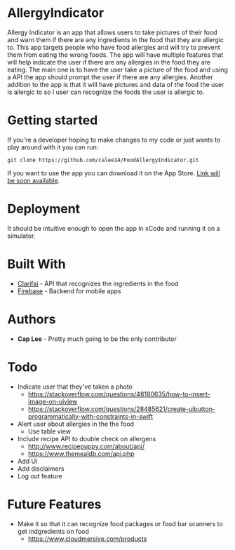 # AllergyIndicator
Allergy Indicator is an app that allows users to take pictures of their food and warn them if there are any ingredients in the food that they are allergic to. This app targets people who have food allergies and will try to prevent them from eating the wrong foods. The app will have multiple features that will help indicate the user if there are any allergies in the food they are eating. The main one is to have the user take a picture of the food and using a API the app should prompt the user if there are any allergies. Another addition to the app is that it will have pictures and data of the food the user is allergic to so I user can recognize the foods the user is allergic to. 

# Getting started
If you're a developer hoping to make changes to my code or just wants to play around with it you can run:
```
git clone https://github.com/calee14/FoodAllergyIndicator.git
```
If you want to use the app you can download it on the App Store. [Link will be soon available]().
# Deployment
It should be intuitive enough to open the app in xCode and running it on a simulator.

# Built With
- [Clarifai](https://clarifai.com) - API that recognizes the ingredients in the food
- [Firebase](https://firebase.google.com) - Backend for mobile apps

# Authors
- **Cap Lee** - Pretty much going to be the only contributor

# Todo
- Indicate user that they've taken a photo
  - https://stackoverflow.com/questions/48180635/how-to-insert-image-on-uiview
  - https://stackoverflow.com/questions/28485621/create-uibutton-programmatically-with-constraints-in-swift
- Alert user about allergies in the the food
  - Use table view
- Include recipe API to double check on allergens
  - http://www.recipepuppy.com/about/api/
  - https://www.themealdb.com/api.php
- Add UI
- Add disclaimers
- Log out feature

# Future Features
- Make it so that it can recognize food packages or food bar scanners to get indgredients on food
  - https://www.cloudmersive.com/products


